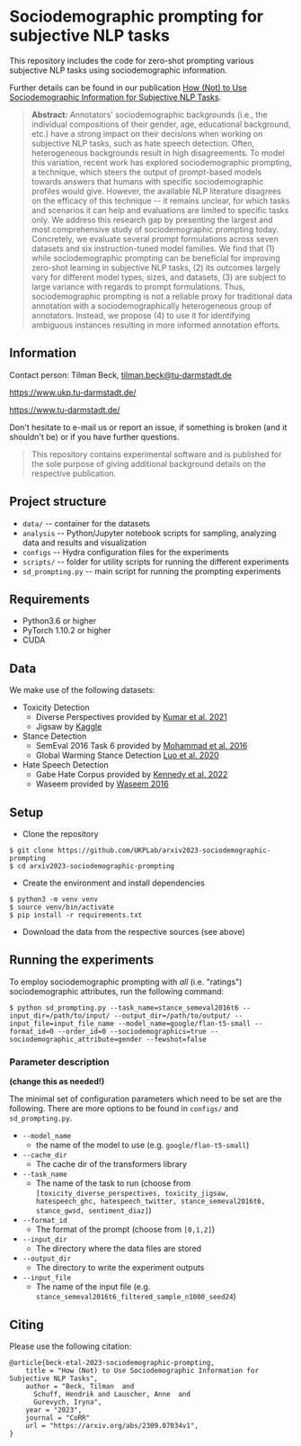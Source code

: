 # Sociodemographic prompting for subjective NLP tasks

This repository includes the code for zero-shot prompting various subjective NLP tasks using sociodemographic information.

Further details can be found in our publication [How (Not) to Use Sociodemographic Information for Subjective NLP Tasks](https://arxiv.org/abs/2309.07034v1).


> **Abstract:** Annotators' sociodemographic backgrounds (i.e., the individual compositions of their gender, age, educational background, etc.) have a strong impact on their decisions when working on subjective NLP tasks, such as hate speech detection. Often, heterogeneous backgrounds result in high disagreements. To model this variation, recent work has explored sociodemographic prompting, a technique, which steers the output of prompt-based models towards answers that humans with specific sociodemographic profiles would give. However, the available NLP literature disagrees on the efficacy of this technique -- it remains unclear, for which tasks and scenarios it can help and evaluations are limited to specific tasks only. We address this research gap by presenting the largest and most comprehensive study of sociodemographic prompting today. Concretely, we evaluate several prompt formulations across seven datasets and six instruction-tuned model families. We find that (1) while sociodemographic prompting can be beneficial for improving zero-shot learning in subjective NLP tasks, (2) its outcomes largely vary for different model types, sizes, and datasets, (3) are subject to large variance with regards to prompt formulations. Thus, sociodemographic prompting is not a reliable proxy for traditional data annotation with a sociodemographically heterogeneous group of annotators. Instead, we propose (4) to use it for identifying ambiguous instances resulting in more informed annotation efforts.


## Information

Contact person: Tilman Beck, tilman.beck@tu-darmstadt.de

https://www.ukp.tu-darmstadt.de/

https://www.tu-darmstadt.de/


Don't hesitate to e-mail us or report an issue, if something is broken (and it shouldn't be) or if you have further questions.

> This repository contains experimental software and is published for the sole purpose of giving additional background details on the respective publication.

## Project structure

* `data/` -- container for the datasets
* `analysis` -- Python/Jupyter notebook scripts for sampling, analyzing data and results and visualization
* `configs` -- Hydra configuration files for the experiments
* `scripts/` -- folder for utility scripts for running the different experiments
* `sd_prompting.py` -- main script for running the prompting experiments

## Requirements

* Python3.6 or higher
* PyTorch 1.10.2 or higher
* CUDA

## Data

We make use of the following datasets: 

* Toxicity Detection
  * Diverse Perspectives provided by [Kumar et al. 2021](https://www.usenix.org/system/files/soups2021-kumar.pdf)
  * Jigsaw by [Kaggle](https://www.kaggle.com/c/jigsaw-unintended-bias-in-toxicity-classification/data)
* Stance Detection
  * SemEval 2016 Task 6 provided by [Mohammad et al. 2016](https://aclanthology.org/S16-1003/)
  * Global Warming Stance Detection [Luo et al. 2020](https://doi.org/10.18653/v1/2020.findings-emnlp.296)
* Hate Speech Detection
  * Gabe Hate Corpus provided by [Kennedy et al. 2022](https://doi.org/10.31234/osf.io/hqjxn)
  * Waseem provided by [Waseem 2016](https://doi.org/10.18653/v1/W16-5618)

## Setup

* Clone the repository
```
$ git clone https://github.com/UKPLab/arxiv2023-sociodemographic-prompting
$ cd arxiv2023-sociodemographic-prompting
```
* Create the environment and install dependencies

```
$ python3 -m venv venv
$ source venv/bin/activate
$ pip install -r requirements.txt
```
* Download the data from the respective sources (see above)


## Running the experiments

To employ sociodemographic prompting with *all* (i.e. "ratings") sociodemographic attributes,
run the following command:

```
$ python sd_prompting.py --task_name=stance_semeval2016t6 --input_dir=/path/to/input/ --output_dir=/path/to/output/ --input_file=input_file_name --model_name=google/flan-t5-small --format_id=0 --order_id=0 --sociodemographics=true --sociodemographic_attribute=gender --fewshot=false
```


### Parameter description
**(change this as needed!)**

The minimal set of configuration parameters which need to be set are the following. There are more options to be found in `configs/` and `sd_prompting.py`. 

* `--model_name`
  * the name of the model to use (e.g. `google/flan-t5-small`)
* `--cache_dir`
  * The cache dir of the transformers library
* `--task_name`
  * The name of the task to run (choose from `[toxicity_diverse_perspectives, toxicity_jigsaw, hatespeech_ghc, hatespeech_twitter, stance_semeval2016t6, stance_gwsd, sentiment_diaz]`)  
* `--format_id`
  * The format of the prompt (choose from `[0,1,2]`)
* `--input_dir`
  * The directory where the data files are stored 
* `--output_dir`
  * The directory to write the experiment outputs 
* `--input_file`
  * The name of the input file (e.g. `stance_semeval2016t6_filtered_sample_n1000_seed24`)


## Citing

Please use the following citation:

```
@article{beck-etal-2023-sociodemographic-prompting,
    title = "How (Not) to Use Sociodemographic Information for Subjective NLP Tasks",
    author = "Beck, Tilman  and
      Schuff, Hendrik and Lauscher, Anne  and
      Gurevych, Iryna",
    year = "2023",
    journal = "CoRR"
    url = "https://arxiv.org/abs/2309.07034v1",
}
```

